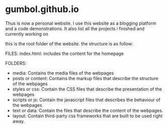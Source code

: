 # gumbol.github.io

Thus is now a personal website. I use this website
as a blogging platform and a code demonstrations.
It also list all the projects i finished and currently working on

this is the root folder of the website. the structure is as follow:

FILES:
index.html: includes the content for the homepage

FOLDERS:
- media:  Contains the media files of the webpages
- posts or content: Contains the markup files that describe the structure of the webpages
- styles or css: Contain the CSS files that describe the presentation of the webpages 
- scripts or js: Contain the javascript files that describes the behaviour of the webpages 
- text or data: Contain the files that describe the content of the webpages.
- layout: Contain third-party css frameworks that are built to be used right away.
